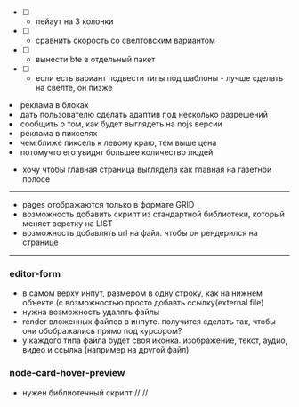 - [ ] - лейаут на 3 колонки
- [ ] - сравнить скорость со свелтовским вариантом
- [ ] - вынести bte в отдельный пакет
- [ ] - если есть вариант подвести типы под шаблоны - лучше сделать на свелте, он пизже

<li>реклама в блоках</li>
<li>дать пользователю сделать адаптив под несколько разрешений</li>
<li>сообщить о том, как будет выглядеть на nojs версии</li>

<li>реклама в пикселях</li>
<li>чем ближе пиксель к левому краю, тем выше цена</li>
<li>потомучто его увидят большее количество людей</li>

- хочу чтобы главная страница выглядела как главная на газетной полосе

---

- pages отображаются только в формате GRID
- возможность добавить скрипт из стандартной библиотеки, который меняет верстку на LIST
- возможность добавлять url на файл. чтобы он рендерился на странице

---

### editor-form

- в самом верху инпут, размером в одну строку, как на нижнем объекте (с возможностью просто добавть ссылку(external file)
- нужна возможность удалять файлы
- render вложенных файлов в инпуте. получится сделать так, чтобы они обображались прямо под курсором?
- у каждого типа файла будет своя иконка. изображениe, текст, аудио, видео и ссылка (например на другой файл)

### node-card-hover-preview

- нужен библиотечный скрипт
  // <!-- TODO как отображать хавер, чтобы он читался? Не всплывающее окно, а, кажется -->
  // <!-- это называется POP-UP, размером в 2 колонки -->

